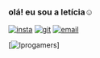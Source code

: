 ### olá! eu sou a letícia☺️

[![insta](https://img.shields.io/badge/Instagram-E4405F?style=for-the-badge&logo=instagram&logoColor=white)](https://instagram.com/leevitorino_?igshid=MzMyNGUyNmU2YQ==)  [![git](https://img.shields.io/badge/GitHub-100000?style=for-the-badge&logo=github&logoColor=white)]()     [![email](https://img.shields.io/badge/Gmail-D14836?style=for-the-badge&logo=gmail&logoColor=white)](leticia.souza584@etec.sp.gov.br)   

[![lprogamers](https://github-readme-stats.vercel.app/api/top-langs/?username={levitorino}&theme=blue-green)]
